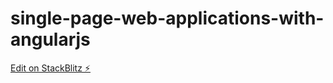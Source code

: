 # single-page-web-applications-with-angularjs

[Edit on StackBlitz ⚡️](https://stackblitz.com/edit/single-page-web-applications-with-angularjs)